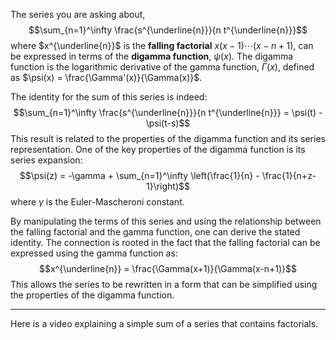 The series you are asking about,
$$\sum_{n=1}^\infty \frac{s^{\underline{n}}}{n t^{\underline{n}}}$$
where $x^{\underline{n}}$ is the **falling factorial** $x(x-1)\cdots(x-n+1)$, can be expressed in terms of the **digamma function**, $\psi(x)$. The digamma function is the logarithmic derivative of the gamma function, $\Gamma(x)$, defined as $\psi(x) = \frac{\Gamma'(x)}{\Gamma(x)}$.

The identity for the sum of this series is indeed:
$$\sum_{n=1}^\infty \frac{s^{\underline{n}}}{n t^{\underline{n}}} = \psi(t) - \psi(t-s)$$
This result is related to the properties of the digamma function and its series representation. One of the key properties of the digamma function is its series expansion:
$$\psi(z) = -\gamma + \sum_{n=1}^\infty \left(\frac{1}{n} - \frac{1}{n+z-1}\right)$$
where $\gamma$ is the Euler-Mascheroni constant.

By manipulating the terms of this series and using the relationship between the falling factorial and the gamma function, one can derive the stated identity. The connection is rooted in the fact that the falling factorial can be expressed using the gamma function as:
$$x^{\underline{n}} = \frac{\Gamma(x+1)}{\Gamma(x-n+1)}$$
This allows the series to be rewritten in a form that can be simplified using the properties of the digamma function.

***
Here is a video explaining a simple sum of a series that contains factorials.